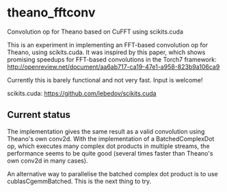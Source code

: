 theano_fftconv
==============

Convolution op for Theano based on CuFFT using scikits.cuda

This is an experiment in implementing an FFT-based convolution op for Theano, using scikits.cuda. It was inspired by this paper, which shows promising speedups for FFT-based convolutions in the Torch7 framework: http://openreview.net/document/aa6ab717-ca19-47e1-a958-823b9a106ca9

Currently this is barely functional and not very fast. Input is welcome!

scikits.cuda: https://github.com/lebedov/scikits.cuda

## Current status

The implementation gives the same result as a valid convolution using Theano's own conv2d. With the implementation of a BatchedComplexDot op, which executes many complex dot products in multiple streams, the performance seems to be quite good (several times faster than Theano's own conv2d in many cases).

An alternative way to parallelise the batched complex dot product is to use cublasCgemmBatched. This is the next thing to try.
